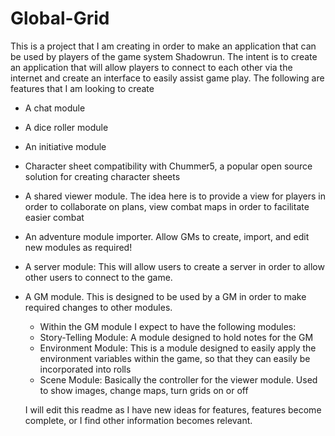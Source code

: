 # Global-Grid
This is a project that I am creating in order to make an application that can be used by players of the game system Shadowrun. 
The intent is to create an application that will allow players to connect to each other via the internet and create an interface to easily assist game play.
The following are features that I am looking to create
  - A chat module
  - A dice roller module
  - An initiative module
  - Character sheet compatibility with Chummer5, a popular open source solution for creating character sheets
  - A shared viewer module. The idea here is to provide a view for players in order to collaborate on plans, view combat maps in order to facilitate easier combat
  - An adventure module importer. Allow GMs to create, import, and edit new modules as required!
  - A server module: This will allow users to create a server in order to allow other users to connect to the game. 
  - A GM module. This is designed to be used by a GM in order to make required changes to other modules.
    - Within the GM module I expect to have the following modules:
    - Story-Telling Module: A module designed to hold notes for the GM
    - Environment Module: This is a module designed to easily apply the environment variables within the game, so that they can easily be incorporated into rolls
    - Scene Module: Basically the controller for the viewer module. Used to show images, change maps, turn grids on or off
    
    
    I will edit this readme as I have new ideas for features, features become complete, or I find other information becomes relevant.
